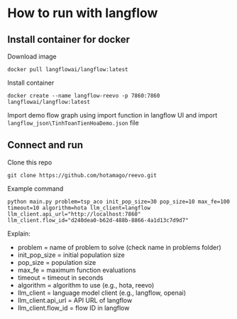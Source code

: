 # How to run with langflow
## Install container for docker

Download image
```
docker pull langflowai/langflow:latest
```

Install container
```
docker create --name langflow-reevo -p 7860:7860 langflowai/langflow:latest
```

Import demo flow graph using import function in langflow UI and import `langflow_json\TinhToanTienHoaDemo.json` file

## Connect and run

Clone this repo
```
git clone https://github.com/hotamago/reevo.git
```

Example command
```
python main.py problem=tsp_aco init_pop_size=30 pop_size=10 max_fe=100 timeout=10 algorithm=hota llm_client=langflow llm_client.api_url="http://localhost:7860" llm_client.flow_id="d240dea0-b62d-488b-8866-4a1d13c7d9d7"
```

Explain:
- problem = name of problem to solve (check name in problems folder)
- init_pop_size = initial population size
- pop_size = population size
- max_fe = maximum function evaluations
- timeout = timeout in seconds
- algorithm = algorithm to use (e.g., hota, reevo)
- llm_client = language model client (e.g., langflow, openai)
- llm_client.api_url = API URL of langflow
- llm_client.flow_id = flow ID in langflow
